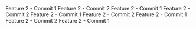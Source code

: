 Feature 2 - Commit 1
Feature 2 - Commit 2
Feature 2 - Commit 1
Feature 2 - Commit 2
Feature 2 - Commit 1
Feature 2 - Commit 2
Feature 2 - Commit 1
Feature 2 - Commit 2
Feature 2 - Commit 1
